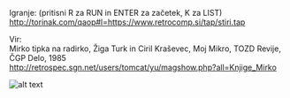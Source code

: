 Igranje: (pritisni R za RUN in ENTER za začetek, K za LIST)<br />
http://torinak.com/qaop#l=https://www.retrocomp.si/tap/stiri.tap

Vir:<br />
Mirko tipka na radirko, Žiga Turk in Ciril Kraševec, Moj Mikro, TOZD Revije, ČGP Delo, 1985<br />
http://retrospec.sgn.net/users/tomcat/yu/magshow.php?all=Knjige_Mirko

![alt text](https://github.com/RetrocompSi/ZX-Spectrum/blob/master/Koda/Basic/%C5%A0tiri%20v%20vrsto/stiri.png)
